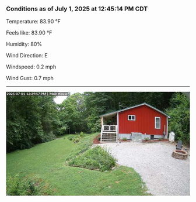 ### Conditions as of July 1, 2025 at 12:45:14 PM CDT 

Temperature: 83.90 &deg;F

Feels like: 83.90 &deg;F

Humidity: 80%

Wind Direction: E

Windspeed: 0.2 mph

Wind Gust: 0.7 mph

---

<img src="./images/latest.jpeg"/>

